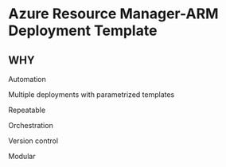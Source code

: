 # Azure Resource Manager-ARM Deployment Template



## WHY

Automation

Multiple deployments with parametrized templates

Repeatable

Orchestration 

Version control

Modular



